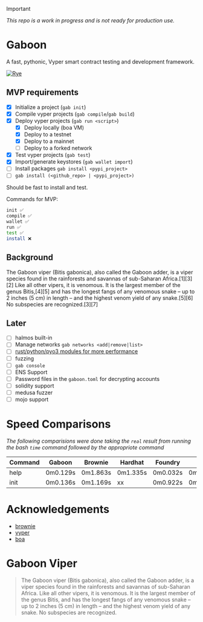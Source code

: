 >[!IMPORTANT]
> *This repo is a work in progress and is not ready for production use.*

# Gaboon

A fast, pythonic, Vyper smart contract testing and development framework.

[![Rye](https://img.shields.io/endpoint?url=https://raw.githubusercontent.com/astral-sh/rye/main/artwork/badge.json)](https://rye.astral.sh)


## MVP requirements

- [x] Initialize a project (`gab init`)
- [x] Compile vyper projects (`gab compile`/`gab build`)
- [x] Deploy vyper projects (`gab run <script>`)
  - [x] Deploy locally (boa VM)
  - [x] Deploy to a testnet
  - [x] Deploy to a mainnet
  - [ ] Deploy to a forked network
- [x] Test vyper projects (`gab test`)
- [x] Import/generate keystores (`gab wallet import`)
- [ ] Install packages `gab install <pypi_project>`
- [ ] `gab install (<github_repo> | <pypi_project>)` 

Should be fast to install and test. 

Commands for MVP:
```bash
init ✅
compile ✅
wallet ✅
run ✅ 
test ✅
install ❌
```

## Background

The Gaboon viper (Bitis gabonica), also called the Gaboon adder, is a viper species found in the rainforests and savannas of sub-Saharan Africa.[1][3][2] Like all other vipers, it is venomous. It is the largest member of the genus Bitis,[4][5] and has the longest fangs of any venomous snake – up to 2 inches (5 cm) in length – and the highest venom yield of any snake.[5][6] No subspecies are recognized.[3][7]


## Later

- [ ] halmos built-in
- [ ] Manage networks `gab networks <add|remove|list>`
- [ ] [rust/python/pyo3 modules for more performance](https://www.maturin.rs/tutorial)
- [ ] fuzzing 
- [ ] `gab console`
- [ ] ENS Support
- [ ] Password files in the `gaboon.toml` for decrypting accounts
- [ ] solidity support
- [ ] medusa fuzzer
- [ ] mojo support

# Speed Comparisons

*The following comparisions were done taking the `real` result from running the bash `time` command followed by the appropriote command*

| Command | Gaboon   | Brownie  | Hardhat  | Foundry  | Ape      |
| ------- | -------- | -------- | -------- | -------- | -------- |
| help    | 0m0.129s | 0m1.863s | 0m1.335s | 0m0.032s | 0m3.407s |
| init    | 0m0.136s | 0m1.169s | xx       | 0m0.922s | 0m4.937s |


# Acknowledgements 

- [brownie](https://github.com/eth-brownie/brownie)
- [vyper](https://github.com/vyperlang/vyper)
- [boa](https://github.com/vyperlang/titanoboa)

# Gaboon Viper

> The Gaboon viper (Bitis gabonica), also called the Gaboon adder, is a viper species found in the rainforests and savannas of sub-Saharan Africa. Like all other vipers, it is venomous. It is the largest member of the genus Bitis, and has the longest fangs of any venomous snake – up to 2 inches (5 cm) in length – and the highest venom yield of any snake. No subspecies are recognized.
